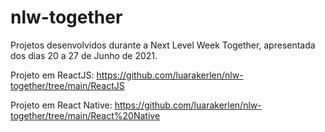 # nlw-together
Projetos desenvolvidos durante a Next Level Week Together, apresentada dos dias 20 a 27 de Junho de 2021.

Projeto em ReactJS: https://github.com/luarakerlen/nlw-together/tree/main/ReactJS

Projeto em React Native: https://github.com/luarakerlen/nlw-together/tree/main/React%20Native
